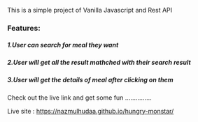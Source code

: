 This is a simple project of Vanilla Javascript and Rest API
<h3>Features:</h3>
<h5>1.User can search for meal they want</h5>
<h5>2.User will get all the result mathched with their search result</h5>
<h5>3.User will get the details of meal after clicking on them</h5>

Check out the live link and get some fun ...............

Live site : https://nazmulhudaa.github.io/hungry-monstar/

